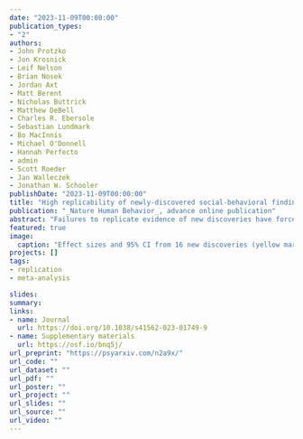 ```yaml
---
date: "2023-11-09T00:00:00"
publication_types:
- "2"
authors:
- John Protzko
- Jon Krosnick
- Leif Nelson
- Brian Nosek
- Jordan Axt
- Matt Berent
- Nicholas Buttrick
- Matthew DeBell
- Charles R. Ebersole
- Sebastian Lundmark
- Bo MacInnis
- Michael O'Donnell
- Hannah Perfecto
- admin
- Scott Roeder
- Jan Walleczek
- Jonathan W. Schooler
publishDate: "2023-11-09T00:00:00"
title: "High replicability of newly-discovered social-behavioral findings is achievable."
publication: "_Nature Human Behavior_, advance online publication"
abstract: "Failures to replicate evidence of new discoveries have forced scientists to ask whether this unreliability is due to suboptimal implementation of optimal methods or whether presumptively optimal methods are not, in fact, optimal. This paper reports an investigation by four coordinated laboratories of the prospective replicability of 16 novel experimental findings using current optimal practices: high statistical power, preregistration, and complete methodological transparency. In contrast to past systematic replication efforts that reported replication rates averaging 50%, replication attempts here produced the expected effects with significance testing (p<.05) in 86% of attempts, slightly exceeding maximum expected replicability based on observed effect size and sample size. When one lab attempted to replicate an effect discovered by another lab, the effect size in the replications was 97% that of the original study. This high replication rate justifies confidence in rigor enhancing methods and suggests that past failures to replicate may be attributable to departures from optimal procedures."
featured: true
image: 
  caption: "Effect sizes and 95% CI from 16 new discoveries (yellow marks) in the social-behavioral sciences, each with four replications. Each lab is designated by a unique shape for observed effect size; blue marks correspond to self-replications, green marks to independent replications."
projects: []
tags: 
- replication
- meta-analysis

slides: 
summary: 
links:
- name: Journal
  url: https://doi.org/10.1038/s41562-023-01749-9
- name: Supplementary materials
  url: https://osf.io/bnq5j/
url_preprint: "https://psyarxiv.com/n2a9x/"
url_code: ""
url_dataset: ""
url_pdf: ""
url_poster: ""
url_project: ""
url_slides: ""
url_source: ""
url_video: ""
---
```

